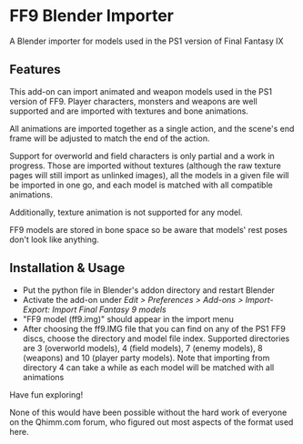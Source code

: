 # FF9 Blender Importer
A Blender importer for models used in the PS1 version of Final Fantasy IX

Features
--------

This add-on can import animated and weapon models used in the PS1 version of FF9. Player characters, monsters and weapons are well supported and are imported with textures and bone animations.

All animations are imported together as a single action, and the scene's end frame will be adjusted to match the end of the action.

Support for overworld and field characters is only partial and a work in progress. Those are imported without textures (although the raw texture pages will still import as unlinked images), all the models in a given file will be imported in one go, and each model is matched with all compatible animations.

Additionally, texture animation is not supported for any model.

FF9 models are stored in bone space so be aware that models' rest poses don't look like anything.

Installation & Usage
--------

- Put the python file in Blender's addon directory and restart Blender
- Activate the add-on under *Edit > Preferences > Add-ons > Import-Export: Import Final Fantasy 9 models*
- "FF9 model (ff9.img)" should appear in the import menu
- After choosing the ff9.IMG file that you can find on any of the PS1 FF9 discs, choose the directory and model file index. Supported directories are 3 (overworld models), 4 (field models), 7 (enemy models), 8 (weapons) and 10 (player party models). Note that importing from directory 4 can take a while as each model will be matched with all animations

Have fun exploring!

None of this would have been possible without the hard work of everyone on the Qhimm.com forum, who figured out most aspects of the format used here.